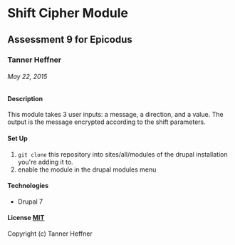 # Shift Cipher Module
## Assessment 9 for Epicodus

### Tanner Heffner

###### May 22, 2015

#### Description

This module takes 3 user inputs: a message, a direction, and a value. The output is the message encrypted according to the shift parameters.

#### Set Up

1. `git clone` this repository into sites/all/modules of the drupal installation you're adding it to.
2. enable the module in the drupal modules menu

#### Technologies

* Drupal 7

#### License [MIT](https://gist.github.com/tfmertz/f59650110a594d4e226b)

Copyright (c) Tanner Heffner
